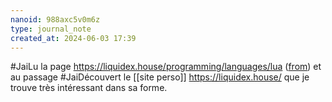 ```yaml
---
nanoid: 988axc5v0m6z
type: journal_note
created_at: 2024-06-03 17:39
---
```

#JaiLu la page https://liquidex.house/programming/languages/lua ([from](https://lobste.rs/s/hxhqck/what_do_i_think_about_lua_after_shipping)) et au passage #JaiDécouvert le [[site perso]] https://liquidex.house/ que je trouve très intéressant dans sa forme.
